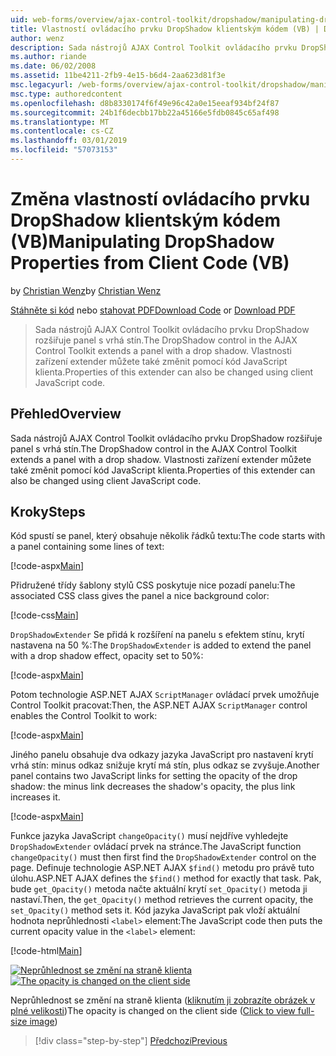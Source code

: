 ```yaml
---
uid: web-forms/overview/ajax-control-toolkit/dropshadow/manipulating-dropshadow-properties-from-client-code-vb
title: Vlastností ovládacího prvku DropShadow klientským kódem (VB) | Dokumentace Microsoftu
author: wenz
description: Sada nástrojů AJAX Control Toolkit ovládacího prvku DropShadow rozšiřuje panel s vrhá stín. Vlastnosti zařízení extender lze také změnit pomocí klienta jazyka JavaScript...
ms.author: riande
ms.date: 06/02/2008
ms.assetid: 11be4211-2fb9-4e15-b6d4-2aa623d81f3e
msc.legacyurl: /web-forms/overview/ajax-control-toolkit/dropshadow/manipulating-dropshadow-properties-from-client-code-vb
msc.type: authoredcontent
ms.openlocfilehash: d8b8330174f6f49e96c42a0e15eeaf934bf24f87
ms.sourcegitcommit: 24b1f6decbb17bb22a45166e5fdb0845c65af498
ms.translationtype: MT
ms.contentlocale: cs-CZ
ms.lasthandoff: 03/01/2019
ms.locfileid: "57073153"
---
```

<a name="manipulating-dropshadow-properties-from-client-code-vb"></a><span data-ttu-id="fbbad-104">Změna vlastností ovládacího prvku DropShadow klientským kódem (VB)</span><span class="sxs-lookup"><span data-stu-id="fbbad-104">Manipulating DropShadow Properties from Client Code (VB)</span></span>
====================
<span data-ttu-id="fbbad-105">by [Christian Wenz](https://github.com/wenz)</span><span class="sxs-lookup"><span data-stu-id="fbbad-105">by [Christian Wenz](https://github.com/wenz)</span></span>

<span data-ttu-id="fbbad-106">[Stáhněte si kód](http://download.microsoft.com/download/5/1/6/51652a81-500b-4f6b-88d3-617103e7941e/DropShadow2.vb.zip) nebo [stahovat PDF](http://download.microsoft.com/download/b/6/a/b6ae89ee-df69-4c87-9bfb-ad1eb2b23373/dropshadow2VB.pdf)</span><span class="sxs-lookup"><span data-stu-id="fbbad-106">[Download Code](http://download.microsoft.com/download/5/1/6/51652a81-500b-4f6b-88d3-617103e7941e/DropShadow2.vb.zip) or [Download PDF](http://download.microsoft.com/download/b/6/a/b6ae89ee-df69-4c87-9bfb-ad1eb2b23373/dropshadow2VB.pdf)</span></span>

> <span data-ttu-id="fbbad-107">Sada nástrojů AJAX Control Toolkit ovládacího prvku DropShadow rozšiřuje panel s vrhá stín.</span><span class="sxs-lookup"><span data-stu-id="fbbad-107">The DropShadow control in the AJAX Control Toolkit extends a panel with a drop shadow.</span></span> <span data-ttu-id="fbbad-108">Vlastnosti zařízení extender můžete také změnit pomocí kód JavaScript klienta.</span><span class="sxs-lookup"><span data-stu-id="fbbad-108">Properties of this extender can also be changed using client JavaScript code.</span></span>


## <a name="overview"></a><span data-ttu-id="fbbad-109">Přehled</span><span class="sxs-lookup"><span data-stu-id="fbbad-109">Overview</span></span>

<span data-ttu-id="fbbad-110">Sada nástrojů AJAX Control Toolkit ovládacího prvku DropShadow rozšiřuje panel s vrhá stín.</span><span class="sxs-lookup"><span data-stu-id="fbbad-110">The DropShadow control in the AJAX Control Toolkit extends a panel with a drop shadow.</span></span> <span data-ttu-id="fbbad-111">Vlastnosti zařízení extender můžete také změnit pomocí kód JavaScript klienta.</span><span class="sxs-lookup"><span data-stu-id="fbbad-111">Properties of this extender can also be changed using client JavaScript code.</span></span>

## <a name="steps"></a><span data-ttu-id="fbbad-112">Kroky</span><span class="sxs-lookup"><span data-stu-id="fbbad-112">Steps</span></span>

<span data-ttu-id="fbbad-113">Kód spustí se panel, který obsahuje několik řádků textu:</span><span class="sxs-lookup"><span data-stu-id="fbbad-113">The code starts with a panel containing some lines of text:</span></span>

[!code-aspx[Main](manipulating-dropshadow-properties-from-client-code-vb/samples/sample1.aspx)]

<span data-ttu-id="fbbad-114">Přidružené třídy šablony stylů CSS poskytuje nice pozadí panelu:</span><span class="sxs-lookup"><span data-stu-id="fbbad-114">The associated CSS class gives the panel a nice background color:</span></span>

[!code-css[Main](manipulating-dropshadow-properties-from-client-code-vb/samples/sample2.css)]

<span data-ttu-id="fbbad-115">`DropShadowExtender` Se přidá k rozšíření na panelu s efektem stínu, krytí nastavena na 50 %:</span><span class="sxs-lookup"><span data-stu-id="fbbad-115">The `DropShadowExtender` is added to extend the panel with a drop shadow effect, opacity set to 50%:</span></span>

[!code-aspx[Main](manipulating-dropshadow-properties-from-client-code-vb/samples/sample3.aspx)]

<span data-ttu-id="fbbad-116">Potom technologie ASP.NET AJAX `ScriptManager` ovládací prvek umožňuje Control Toolkit pracovat:</span><span class="sxs-lookup"><span data-stu-id="fbbad-116">Then, the ASP.NET AJAX `ScriptManager` control enables the Control Toolkit to work:</span></span>

[!code-aspx[Main](manipulating-dropshadow-properties-from-client-code-vb/samples/sample4.aspx)]

<span data-ttu-id="fbbad-117">Jiného panelu obsahuje dva odkazy jazyka JavaScript pro nastavení krytí vrhá stín: minus odkaz snižuje krytí má stín, plus odkaz se zvyšuje.</span><span class="sxs-lookup"><span data-stu-id="fbbad-117">Another panel contains two JavaScript links for setting the opacity of the drop shadow: the minus link decreases the shadow's opacity, the plus link increases it.</span></span>

[!code-aspx[Main](manipulating-dropshadow-properties-from-client-code-vb/samples/sample5.aspx)]

<span data-ttu-id="fbbad-118">Funkce jazyka JavaScript `changeOpacity()` musí nejdříve vyhledejte `DropShadowExtender` ovládací prvek na stránce.</span><span class="sxs-lookup"><span data-stu-id="fbbad-118">The JavaScript function `changeOpacity()` must then first find the `DropShadowExtender` control on the page.</span></span> <span data-ttu-id="fbbad-119">Definuje technologie ASP.NET AJAX `$find()` metodu pro právě tuto úlohu.</span><span class="sxs-lookup"><span data-stu-id="fbbad-119">ASP.NET AJAX defines the `$find()` method for exactly that task.</span></span> <span data-ttu-id="fbbad-120">Pak, bude `get_Opacity()` metoda načte aktuální krytí `set_Opacity()` metoda ji nastaví.</span><span class="sxs-lookup"><span data-stu-id="fbbad-120">Then, the `get_Opacity()` method retrieves the current opacity, the `set_Opacity()` method sets it.</span></span> <span data-ttu-id="fbbad-121">Kód jazyka JavaScript pak vloží aktuální hodnota neprůhlednosti `<label>` element:</span><span class="sxs-lookup"><span data-stu-id="fbbad-121">The JavaScript code then puts the current opacity value in the `<label>` element:</span></span>

[!code-html[Main](manipulating-dropshadow-properties-from-client-code-vb/samples/sample6.html)]


<span data-ttu-id="fbbad-122">[![Neprůhlednost se změní na straně klienta](manipulating-dropshadow-properties-from-client-code-vb/_static/image2.png)](manipulating-dropshadow-properties-from-client-code-vb/_static/image1.png)</span><span class="sxs-lookup"><span data-stu-id="fbbad-122">[![The opacity is changed on the client side](manipulating-dropshadow-properties-from-client-code-vb/_static/image2.png)](manipulating-dropshadow-properties-from-client-code-vb/_static/image1.png)</span></span>

<span data-ttu-id="fbbad-123">Neprůhlednost se změní na straně klienta ([kliknutím ji zobrazíte obrázek v plné velikosti](manipulating-dropshadow-properties-from-client-code-vb/_static/image3.png))</span><span class="sxs-lookup"><span data-stu-id="fbbad-123">The opacity is changed on the client side ([Click to view full-size image](manipulating-dropshadow-properties-from-client-code-vb/_static/image3.png))</span></span>

> [!div class="step-by-step"]
> [<span data-ttu-id="fbbad-124">Předchozí</span><span class="sxs-lookup"><span data-stu-id="fbbad-124">Previous</span></span>](adjusting-the-z-index-of-a-dropshadow-vb.md)
